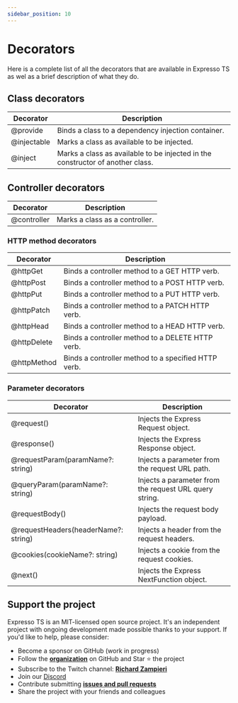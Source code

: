 ```yaml
---
sidebar_position: 10
---
```


# Decorators

Here is a complete list of all the decorators that are available in Expresso TS as wel as a brief description of what they do.

## Class decorators

| Decorator | Description |
| --------- | ----------- |
| @provide  | Binds a class to a dependency injection container. |
| @injectable | Marks a class as available to be injected. |
| @inject | Marks a class as available to be injected in the constructor of another class. |

## Controller decorators

| Decorator | Description |
| --------- | ----------- |
| @controller | Marks a class as a controller. |

### HTTP method decorators

| Decorator | Description |
| --------- | ----------- |
@httpGet | Binds a controller method to a GET HTTP verb.|
@httpPost |	Binds a controller method to a POST HTTP verb.|
@httpPut | Binds a controller method to a PUT HTTP verb.|
@httpPatch | Binds a controller method to a PATCH HTTP verb.|
@httpHead |	Binds a controller method to a HEAD HTTP verb.|
@httpDelete | Binds a controller method to a DELETE HTTP verb.|
|@httpMethod | Binds a controller method to a specified HTTP verb.|

### Parameter decorators

 Decorator | Description |
| --------- | ----------- |
| @request() | Injects the Express Request object.|
| @response() | Injects the Express Response object.|
| @requestParam(paramName?: string) | Injects a parameter from the request URL path.|
| @queryParam(paramName?: string) | Injects a parameter from the request URL query string.|
| @requestBody() | Injects the request body payload.|
| @requestHeaders(headerName?: string) | Injects a header from the request headers.|	
| @cookies(cookieName?: string) | Injects a cookie from the request cookies. |
| @next() | Injects the Express NextFunction object.|

## Support the project

Expresso TS is an MIT-licensed open source project. It's an independent project with ongoing development made possible thanks to your support. If you'd like to help, please consider:

- Become a sponsor on GitHub (work in progress)
- Follow the **[organization](https://github.com/expressots)** on GitHub and Star ⭐ the project
- Subscribe to the Twitch channel: **[Richard Zampieri](https://www.twitch.tv/richardzampieri)**
- Join our [Discord](https://discord.com/invite/PyPJfGK)
- Contribute submitting **[issues and pull requests](https://github.com/expressots/expressots/issues/new/choose)**
- Share the project with your friends and colleagues